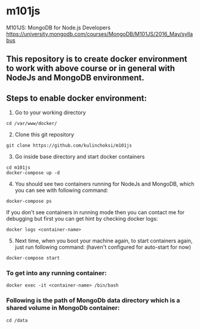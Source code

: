 # m101js
M101JS: MongoDB for Node.js Developers
https://university.mongodb.com/courses/MongoDB/M101JS/2016_May/syllabus

## This repository is to create docker environment to work with above course or in general with NodeJs and MongoDB environment.

## Steps to enable docker environment:
1) Go to your working directory
```
cd /var/www/docker/
```

2) Clone this git repository
```
git clone https://github.com/kulinchoksi/m101js
```

3) Go inside base directory and start docker containers
```
cd m101js
docker-compose up -d
```

4) You should see two containers running for NodeJs and MongoDB, which you can see with following command:
```
docker-compose ps
```

If you don't see containers in running mode then you can contact me for debugging
but first you can get hint by checking docker logs:
```
docker logs <container-name>
```

5) Next time, when you boot your machine again, to start containers again, just run following command: (haven't configured for auto-start for now)
```
docker-compose start
```

### To get into any running container:
```
docker exec -it <container-name> /bin/bash
```

### Following is the path of MongoDb data directory which is a shared volume in MongoDb container:
```
cd /data
```
